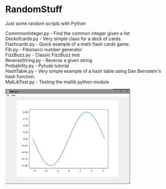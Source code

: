# RandomStuff
Just some random scripts with Python

CommmonInteger.py - Find the common integer given a list  
Deckofcards.py - Very simple class for a deck of cards.  
Flashcards.py - Quick example of a math flash cards game.  
Fib.py - Fibonacci number generator  
FizzBuzz.py - Classic FizzBuzz test  
ReverseString.py - Reverse a given string  
Probability.py - Pytude tutorial  
HashTable.py - Very simple example of a hash table using Dan Bernstein's hash function.  
MatLibTest.py - Testing the matlib python module  

![SCREENSHOT1](https://github.com/harmonyideas/RandomStuff/blob/master/IMG/matlib1.PNG)  


